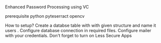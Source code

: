 Enhanced Password Processing using VC

prerequisite
python
pyteserract
opencv

How to setup?
Create a databse table with with given structure and name it users .
Configure database connection in required files.
Configure mailer with your credentials. Don't forget to turn on Less Secure Apps
